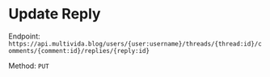 # Update Reply

Endpoint: `https://api.multivida.blog/users/{user:username}/threads/{thread:id}/comments/{comment:id}/replies/{reply:id}` 

Method: `PUT`
